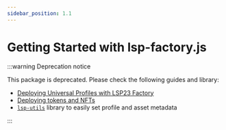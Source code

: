 ```yaml
---
sidebar_position: 1.1
---
```


# Getting Started with lsp-factory.js

:::warning Deprecation notice

This package is deprecated. Please check the following guides and library:

- [Deploying Universal Profiles with LSP23 Factory](../../learn/expert-guides/deploy-up-with-lsp23/)
- [Deploying tokens and NFTs](../../learn/digital-assets/smart-contract-developers/getting-started)
- [`lsp-utils`](../lsp-utils/getting-started.md) library to easily set profile and asset metadata

:::
